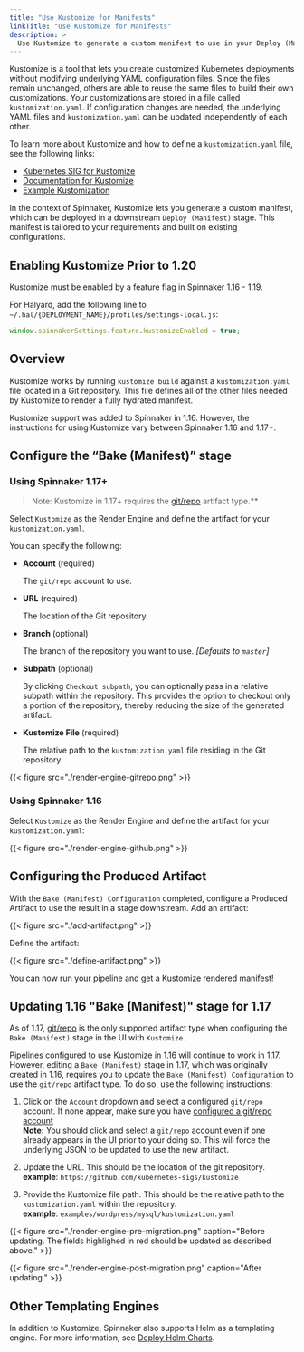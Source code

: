 ```yaml
---
title: "Use Kustomize for Manifests"
linkTitle: "Use Kustomize for Manifests"
description: >
  Use Kustomize to generate a custom manifest to use in your Deploy (Manifest) stage.
---
```


Kustomize is a tool that lets you create customized Kubernetes deployments without modifying underlying YAML configuration files. Since the files remain unchanged, others are able to reuse the same files to build their own customizations. Your customizations are stored in a file called `kustomization.yaml`. If configuration changes are needed, the underlying YAML files and `kustomization.yaml` can be updated independently of each other.

To learn more about Kustomize and how to define a `kustomization.yaml` file, see the following links:

* [Kubernetes SIG for Kustomize](https://github.com/kubernetes-sigs/kustomize)
* [Documentation for Kustomize](https://kubernetes-sigs.github.io/kustomize/)
* [Example Kustomization](https://github.com/kubernetes-sigs/kustomize/tree/master/examples/wordpress)

In the context of Spinnaker, Kustomize lets you generate a custom manifest, which can be deployed in a downstream `Deploy (Manifest)` stage. This manifest is tailored to your requirements and built on existing configurations.

## Enabling Kustomize Prior to 1.20

Kustomize must be enabled by a feature flag in Spinnaker 1.16 - 1.19.

For Halyard, add the following line to `~/.hal/{DEPLOYMENT_NAME}/profiles/settings-local.js`:

```javascript
window.spinnakerSettings.feature.kustomizeEnabled = true;
```

## Overview

Kustomize works by running `kustomize build` against a `kustomization.yaml` file located in a Git repository. This file defines all of the other files needed by Kustomize to render a fully hydrated manifest.

Kustomize support was added to Spinnaker in 1.16. However, the instructions for using Kustomize vary between Spinnaker 1.16 and 1.17+.

## Configure the “Bake (Manifest)” stage

### Using Spinnaker 1.17+

>Note: Kustomize in 1.17+ requires the [git/repo](/docs/reference/artifacts/types/git-repo/) artifact type.**


Select `Kustomize` as the Render Engine and define the artifact for your `kustomization.yaml`.

You can specify the following:

* __Account__ (required)

  The `git/repo` account to use.

* __URL__ (required)

  The location of the Git repository.

* __Branch__ (optional)

  The branch of the repository you want to use. _[Defaults to `master`]_

* __Subpath__ (optional)

  By clicking `Checkout subpath`, you can optionally pass in a
  relative subpath within the repository. This provides the option
  to checkout only a portion of the repository, thereby reducing the
  size of the generated artifact.

* __Kustomize File__ (required)

  The relative path to the `kustomization.yaml` file residing in the
  Git repository.

{{< figure src="./render-engine-gitrepo.png" >}}

### Using Spinnaker 1.16

Select `Kustomize` as the Render Engine and define the artifact for your `kustomization.yaml`:

{{< figure src="./render-engine-github.png" >}}

## Configuring the Produced Artifact

With the `Bake (Manifest) Configuration` completed, configure a Produced Artifact to use the result in a stage downstream.
Add an artifact:

{{< figure src="./add-artifact.png" >}}

Define the artifact:

{{< figure src="./define-artifact.png" >}}

You can now run your pipeline and get a Kustomize rendered manifest!

## Updating 1.16 "Bake (Manifest)" stage for 1.17

As of 1.17, [git/repo](/docs/reference/artifacts/types/git-repo/) is the only supported artifact type when configuring the `Bake (Manifest)` stage in the UI with `Kustomize`.

Pipelines configured to use Kustomize in 1.16 will continue to work in 1.17. However, editing a `Bake (Manifest)` stage in 1.17, which was originally created in 1.16, requires you to update the `Bake (Manifest) Configuration` to use the `git/repo` artifact type.  To do so, use the following instructions:

1. Click on the `Account` dropdown and select a configured `git/repo` account.  If none appear, make sure you have [configured a git/repo account](/docs/reference/artifacts/types/git-repo/)  
__Note:__ You should click and select a `git/repo` account even if one already appears in the UI prior to your doing so. This will force the underlying JSON to be updated to use the new artifact.

1. Update the URL. This should be the location of the git repository.  
__example__: `https://github.com/kubernetes-sigs/kustomize`

1. Provide the Kustomize file path. This should be the relative path to the `kustomization.yaml` within the repository.  
__example__: `examples/wordpress/mysql/kustomization.yaml`

{{< figure src="./render-engine-pre-migration.png" caption="Before updating. The fields highlighed in red should be updated as described above." >}}

{{< figure src="./render-engine-post-migration.png" caption="After updating." >}}


## Other Templating Engines

In addition to Kustomize, Spinnaker also supports Helm as a templating engine. For more information, see [Deploy Helm Charts](/docs/guides/user/kubernetes-v2/deploy-helm/).
